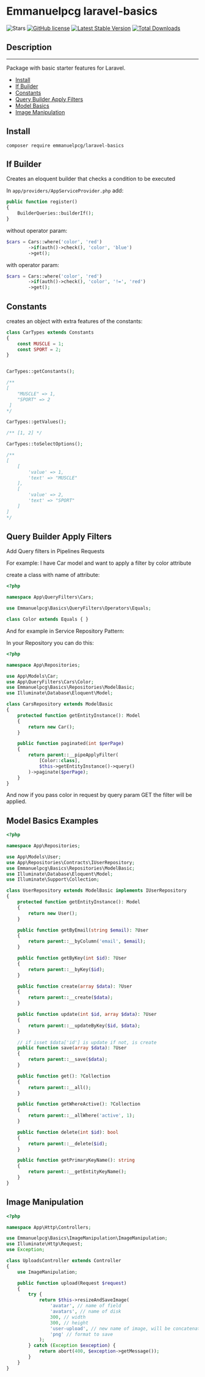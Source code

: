 # Emmanuelpcg laravel-basics

![Stars](https://img.shields.io/github/stars/epcgrs/laravel-basics)
[![GitHub license](https://img.shields.io/github/license/epcgrs/laravel-basics)](https://github.com/epcgrs/laravel-basics/blob/main/LICENSE)
[![Latest Stable Version](http://poser.pugx.org/emmanuelpcg/laravel-basics/v)](https://packagist.org/packages/emmanuelpcg/laravel-basics)
[![Total Downloads](http://poser.pugx.org/emmanuelpcg/laravel-basics/downloads)](https://packagist.org/packages/emmanuelpcg/laravel-basics)

## Description
___
Package with basic starter features for Laravel.

- [Install](#install)
- [If Builder](#if-builder)
- [Constants](#constants)
- [Query Builder Apply Filters](#query-builder-filters)
- [Model Basics](#model-basics)
- [Image Manipulation](#image-manipulation)

<a id="install"></a>
## Install

```shell
composer require emmanuelpcg/laravel-basics
```

<a id="if-builder"></a>
## If Builder

Creates an eloquent builder that checks a condition to be executed

In ``app/providers/AppServiceProvider.php`` add:

```php 
public function register()
{
    BuilderQueries::builderIf();
}
```

without operator param:

```php
$cars = Cars::where('color', 'red')
        ->if(auth()->check(), 'color', 'blue')
        ->get();
```

with operator param:

```php
$cars = Cars::where('color', 'red')
        ->if(auth()->check(), 'color', '!=', 'red')
        ->get();
```

<a id="constants"></a>
## Constants

creates an object with extra features of the constants:

```php 
class CarTypes extends Constants
{
    const MUSCLE = 1;
    const SPORT = 2;
}


CarTypes::getConstants();

/**
[
    "MUSCLE" => 1,
    "SPORT" => 2
 ]
*/

CarTypes::getValues();

/** [1, 2] */

CarTypes::toSelectOptions();

/**
[
    [
        'value' => 1,
        'text' => "MUSCLE"
    ],
    [
        'value' => 2,
        'text' => "SPORT"
    ]
]
*/
```

<a id="query-builder-filters"></a>
## Query Builder Apply Filters

Add Query filters in Pipelines Requests

For example: I have Car model and want to apply a filter by color attribute 

create a class with name of attribute:

```php
<?php

namespace App\QueryFilters\Cars;

use Emmanuelpcg\Basics\QueryFilters\Operators\Equals;

class Color extends Equals { }

```
And for example in Service Repository Pattern:

In your Repository you can do this:

```php
<?php

namespace App\Repositories;

use App\Models\Car;
use App\QueryFilters\Cars\Color;
use Emmanuelpcg\Basics\Repositories\ModelBasic;
use Illuminate\Database\Eloquent\Model;

class CarsRepository extends ModelBasic
{
    protected function getEntityInstance(): Model
    {
        return new Car();
    }

    public function paginated(int $perPage) 
    {
        return parent::__pipeApplyFilter(
            [Color::class],
            $this->getEntityInstance()->query()
        )->paginate($perPage);
    }
}
```

And now if you pass color in request by query param GET the filter will be applied.

<a id="model-basics"></a>
## Model Basics Examples

```php 
<?php

namespace App\Repositories;

use App\Models\User;
use App\Repositories\Contracts\IUserRepository;
use Emmanuelpcg\Basics\Repositories\ModelBasic;
use Illuminate\Database\Eloquent\Model;
use Illuminate\Support\Collection;

class UserRepository extends ModelBasic implements IUserRepository
{
    protected function getEntityInstance(): Model
    {
        return new User();
    }

    public function getByEmail(string $email): ?User
    {
        return parent::__byColumn('email', $email);
    }

    public function getByKey(int $id): ?User
    {
        return parent::__byKey($id);
    }

    public function create(array $data): ?User
    {
        return parent::__create($data);
    }

    public function update(int $id, array $data): ?User
    {
        return parent::__updateByKey($id, $data);
    }

    // if isset $data['id'] is update if not, is create
    public function save(array $data): ?User
    {
        return parent::__save($data);
    }

    public function get(): ?Collection
    {
        return parent::__all();
    }

    public function getWhereActive(): ?Collection
    {
        return parent::__allWhere('active', 1);
    }

    public function delete(int $id): bool
    {
        return parent::__delete($id);
    }

    public function getPrimaryKeyName(): string
    {
        return parent::__getEntityKeyName();
    }
}

```
<a id="image-manipulation"></a>
## Image Manipulation

```php
<?php

namespace App\Http\Controllers;

use Emmanuelpcg\Basics\ImageManipulation\ImageManipulation;
use Illuminate\Http\Request;
use Exception;

class UploadsController extends Controller
{
    use ImageManipulation;

    public function upload(Request $request)
    {
        try {
            return $this->resizeAndSaveImage(
                'avatar', // name of field
                'avatars', // name of disk 
                300, // width
                300, // height
                'user-upload', // new name of image, will be concatenated with timestamp
                'png' // format to save 
            );
        } catch (Exception $exception) {
            return abort(400, $exception->getMessage());
        }
    }
}

```
